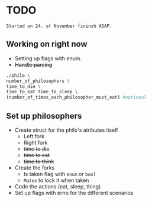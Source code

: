 # TODO

```Text
Started on 24. of November fininsh ASAP.
```

## Working on right now

- Setting up flags with enum.
- ~~Handle parcing~~

```Bash
./philo \
number_of_philosophers \
time_to_die \
time_to_eat time_to_sleep \
(number_of_times_each_philosopher_must_eat) #optional
```

## Set up philosophers

- Create struct for the philo's atributes itself
  - Left fork
  - Right fork
  - ~~time to die~~
  - ~~time to eat~~
  - ~~time to think~~
- Create the forks
  - Is taken flag with ```enum``` or ```bool```
  - ```Mutex``` to lock it when taken
- Code the actions (eat, sleep, thing)
- Set up flags with erno for the different scenarios
